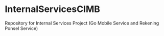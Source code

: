 # InternalServicesCIMB
Repository for Internal Services Project (Go Mobile Service and Rekening Ponsel Service)
